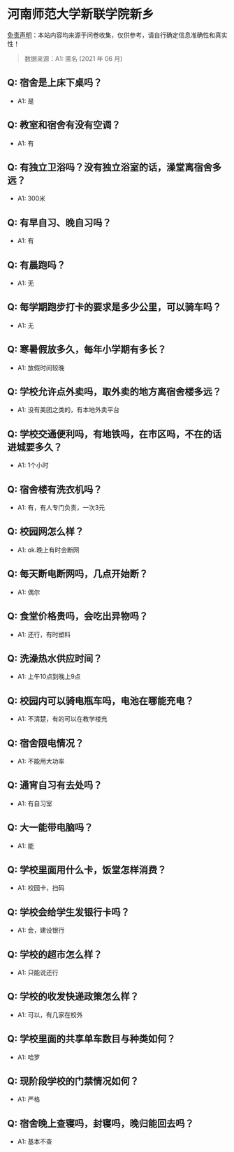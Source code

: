 # 河南师范大学新联学院新乡

[免责声明](https://colleges.chat/#_3)：本站内容均来源于问卷收集，仅供参考，请自行确定信息准确性和真实性！

> 数据来源：A1: 匿名 (2021 年 06 月)

## Q: 宿舍是上床下桌吗？

- A1: 是

## Q: 教室和宿舍有没有空调？

- A1: 有

## Q: 有独立卫浴吗？没有独立浴室的话，澡堂离宿舍多远？

- A1: 300米

## Q: 有早自习、晚自习吗？

- A1: 有

## Q: 有晨跑吗？

- A1: 无

## Q: 每学期跑步打卡的要求是多少公里，可以骑车吗？

- A1: 无

## Q: 寒暑假放多久，每年小学期有多长？

- A1: 放假时间较晚

## Q: 学校允许点外卖吗，取外卖的地方离宿舍楼多远？

- A1: 没有美团之类的，有本地外卖平台

## Q: 学校交通便利吗，有地铁吗，在市区吗，不在的话进城要多久？

- A1: 1个小时

## Q: 宿舍楼有洗衣机吗？

- A1: 有，有人专门负责，一次3元

## Q: 校园网怎么样？

- A1: ok.晚上有时会断网

## Q: 每天断电断网吗，几点开始断？

- A1: 偶尔

## Q: 食堂价格贵吗，会吃出异物吗？

- A1: 还行，有时塑料

## Q: 洗澡热水供应时间？

- A1: 上午10点到晚上9点

## Q: 校园内可以骑电瓶车吗，电池在哪能充电？

- A1: 不清楚，有的可以在教学楼充

## Q: 宿舍限电情况？

- A1: 不能用大功率

## Q: 通宵自习有去处吗？

- A1: 有自习室

## Q: 大一能带电脑吗？

- A1: 能

## Q: 学校里面用什么卡，饭堂怎样消费？

- A1: 校园卡，扫码

## Q: 学校会给学生发银行卡吗？

- A1: 会，建设银行

## Q: 学校的超市怎么样？

- A1: 只能说还行

## Q: 学校的收发快递政策怎么样？

- A1: 可以，有几家在校外

## Q: 学校里面的共享单车数目与种类如何？

- A1: 哈罗

## Q: 现阶段学校的门禁情况如何？

- A1: 严格

## Q: 宿舍晚上查寝吗，封寝吗，晚归能回去吗？

- A1: 基本不查

